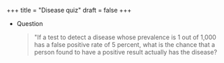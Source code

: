 +++
title = "Disease quiz"
draft = false
+++

-   Question

    > "If a test to detect a disease whose prevalence is 1 out of 1,000 has a false positive rate of 5 percent, what is the chance that a person found to have a positive result actually has the disease?
